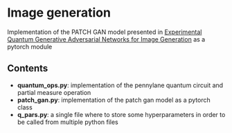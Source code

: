 # Image generation

Implementation of the PATCH GAN model presented in [Experimental Quantum Generative Adversarial Networks for Image Generation](https://arxiv.org/abs/2010.06201) as a pytorch module

## Contents

* **quantum_ops.py**: implementation of the pennylane quantum circuit and partial measure operation
* **patch_gan.py**: implementation of the patch gan model as a pytorch class
* **q_pars.py**: a single file where to store some hyperparameters in order to be called from multiple python files
